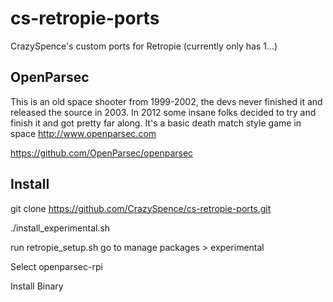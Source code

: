 # cs-retropie-ports
CrazySpence's custom ports for Retropie (currently only has 1...)

## OpenParsec
This is an old space shooter from 1999-2002, the devs never finished it and released the source in 2003.
In 2012 some insane folks decided to try and finish it and got pretty far along. It's a basic death match style game in space
http://www.openparsec.com

https://github.com/OpenParsec/openparsec


## Install

git clone https://github.com/CrazySpence/cs-retropie-ports.git

./install_experimental.sh

run retropie_setup.sh 
go to manage packages > experimental

Select openparsec-rpi

Install Binary
